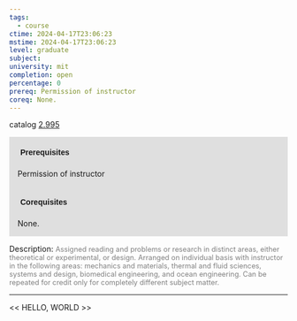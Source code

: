 ```yaml
---
tags:
  - course
ctime: 2024-04-17T23:06:23
mstime: 2024-04-17T23:06:23
level: graduate
subject: 
university: mit
completion: open
percentage: 0
prereq: Permission of instructor
coreq: None.
---
```


catalog [2.995](http://student.mit.edu/catalog/m2c.html#2.995)

<span style="display: block; padding: 15px; background-color: rgb(100, 100, 100, 0.2);"><font id="m_prereq1964_0" style="display: block; font-family: Arial, sans-serif; font-weight: bold; padding: 5px">Prerequisites</font><br><span id="prereq1964_0">Permission of instructor</span></span>
<span style="display: block; padding: 15px; background-color: rgb(100, 100, 100, 0.2);"><font id="m_coreq1964_0" style="display: block; font-family: Arial, sans-serif; font-weight: bold; padding: 5px">Corequisites</font><br><span id="coreq1964_0">None.</span></span>

<font style="">Description:</font>
<font style="color: grey; font-size: 0.8rem;">Assigned reading and problems or research in distinct areas, either theoretical or experimental, or design. Arranged on individual basis with instructor in the following areas: mechanics and materials, thermal and fluid sciences, systems and design, biomedical engineering, and ocean engineering. Can be repeated for credit only for completely different subject matter.</font>



---

<< HELLO, WORLD >>
